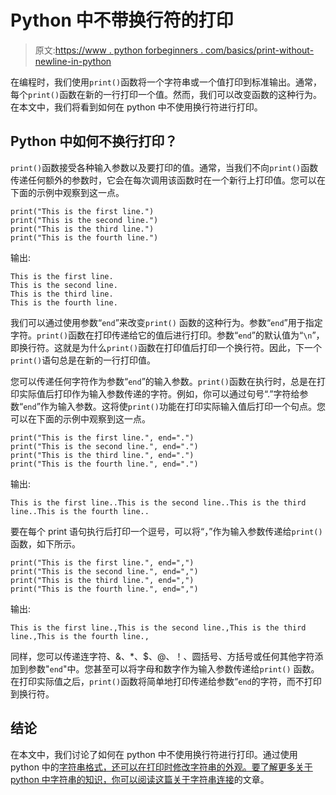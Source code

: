 # Python 中不带换行符的打印

> 原文:[https://www . python forbeginners . com/basics/print-without-newline-in-python](https://www.pythonforbeginners.com/basics/print-without-newline-in-python)

在编程时，我们使用`print()`函数将一个字符串或一个值打印到标准输出。通常，每个`print()`函数在新的一行打印一个值。然而，我们可以改变函数的这种行为。在本文中，我们将看到如何在 python 中不使用换行符进行打印。

## Python 中如何不换行打印？

`print()`函数接受各种输入参数以及要打印的值。通常，当我们不向`print()`函数传递任何额外的参数时，它会在每次调用该函数时在一个新行上打印值。您可以在下面的示例中观察到这一点。

```
print("This is the first line.")
print("This is the second line.")
print("This is the third line.")
print("This is the fourth line.")
```

输出:

```
This is the first line.
This is the second line.
This is the third line.
This is the fourth line.
```

我们可以通过使用参数“`end`”来改变`print()` 函数的这种行为。参数“`end`”用于指定字符。`print()`函数在打印传递给它的值后进行打印。参数“`end`”的默认值为“`\n`”，即换行符。这就是为什么`print()`函数在打印值后打印一个换行符。因此，下一个`print()`语句总是在新的一行打印值。

您可以传递任何字符作为参数“`end`”的输入参数。`print()`函数在执行时，总是在打印实际值后打印作为输入参数传递的字符。例如，你可以通过句号“.”字符给参数“`end`”作为输入参数。这将使`print()`功能在打印实际输入值后打印一个句点。您可以在下面的示例中观察到这一点。

```
print("This is the first line.", end=".")
print("This is the second line.", end=".")
print("This is the third line.", end=".")
print("This is the fourth line.", end=".")
```

输出:

```
This is the first line..This is the second line..This is the third line..This is the fourth line..
```

要在每个 print 语句执行后打印一个逗号，可以将“，”作为输入参数传递给`print()`函数，如下所示。

```
print("This is the first line.", end=",")
print("This is the second line.", end=",")
print("This is the third line.", end=",")
print("This is the fourth line.", end=",")
```

输出:

```
This is the first line.,This is the second line.,This is the third line.,This is the fourth line.,
```

同样，您可以传递连字符、&、*、$、@、！、圆括号、方括号或任何其他字符添加到参数"`end`"中。您甚至可以将字母和数字作为输入参数传递给`print()` 函数。在打印实际值之后，`print()`函数将简单地打印传递给参数“`end`的字符，而不打印到换行符。

## 结论

在本文中，我们讨论了如何在 python 中不使用换行符进行打印。通过使用 python 中的[字符串格式，还可以在打印时修改字符串的外观。要了解更多关于 python 中字符串的知识，你可以阅读这篇关于](https://www.pythonforbeginners.com/basics/strings-formatting)[字符串连接](https://www.pythonforbeginners.com/concatenation/string-concatenation-and-formatting-in-python)的文章。